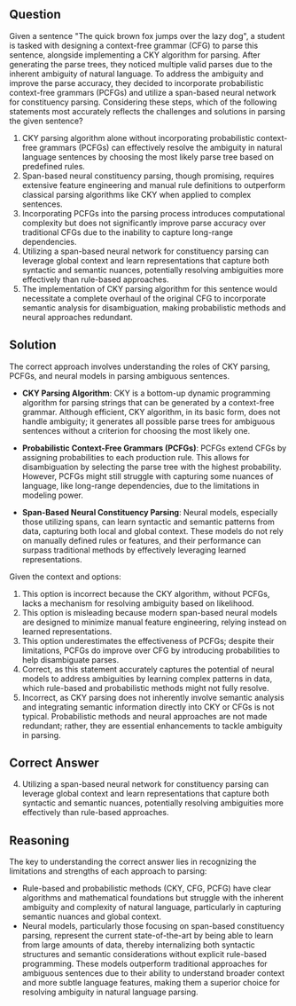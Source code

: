 ## Question
Given a sentence "The quick brown fox jumps over the lazy dog", a student is tasked with designing a context-free grammar (CFG) to parse this sentence, alongside implementing a CKY algorithm for parsing. After generating the parse trees, they noticed multiple valid parses due to the inherent ambiguity of natural language. To address the ambiguity and improve the parse accuracy, they decided to incorporate probabilistic context-free grammars (PCFGs) and utilize a span-based neural network for constituency parsing. Considering these steps, which of the following statements most accurately reflects the challenges and solutions in parsing the given sentence?

1. CKY parsing algorithm alone without incorporating probabilistic context-free grammars (PCFGs) can effectively resolve the ambiguity in natural language sentences by choosing the most likely parse tree based on predefined rules.
2. Span-based neural constituency parsing, though promising, requires extensive feature engineering and manual rule definitions to outperform classical parsing algorithms like CKY when applied to complex sentences.
3. Incorporating PCFGs into the parsing process introduces computational complexity but does not significantly improve parse accuracy over traditional CFGs due to the inability to capture long-range dependencies.
4. Utilizing a span-based neural network for constituency parsing can leverage global context and learn representations that capture both syntactic and semantic nuances, potentially resolving ambiguities more effectively than rule-based approaches.
5. The implementation of CKY parsing algorithm for this sentence would necessitate a complete overhaul of the original CFG to incorporate semantic analysis for disambiguation, making probabilistic methods and neural approaches redundant.

## Solution

The correct approach involves understanding the roles of CKY parsing, PCFGs, and neural models in parsing ambiguous sentences. 

- **CKY Parsing Algorithm**: CKY is a bottom-up dynamic programming algorithm for parsing strings that can be generated by a context-free grammar. Although efficient, CKY algorithm, in its basic form, does not handle ambiguity; it generates all possible parse trees for ambiguous sentences without a criterion for choosing the most likely one.
  
- **Probabilistic Context-Free Grammars (PCFGs)**: PCFGs extend CFGs by assigning probabilities to each production rule. This allows for disambiguation by selecting the parse tree with the highest probability. However, PCFGs might still struggle with capturing some nuances of language, like long-range dependencies, due to the limitations in modeling power.

- **Span-Based Neural Constituency Parsing**: Neural models, especially those utilizing spans, can learn syntactic and semantic patterns from data, capturing both local and global context. These models do not rely on manually defined rules or features, and their performance can surpass traditional methods by effectively leveraging learned representations.

Given the context and options:

1. This option is incorrect because the CKY algorithm, without PCFGs, lacks a mechanism for resolving ambiguity based on likelihood.
2. This option is misleading because modern span-based neural models are designed to minimize manual feature engineering, relying instead on learned representations.
3. This option underestimates the effectiveness of PCFGs; despite their limitations, PCFGs do improve over CFG by introducing probabilities to help disambiguate parses.
4. Correct, as this statement accurately captures the potential of neural models to address ambiguities by learning complex patterns in data, which rule-based and probabilistic methods might not fully resolve.
5. Incorrect, as CKY parsing does not inherently involve semantic analysis and integrating semantic information directly into CKY or CFGs is not typical. Probabilistic methods and neural approaches are not made redundant; rather, they are essential enhancements to tackle ambiguity in parsing.

## Correct Answer

4. Utilizing a span-based neural network for constituency parsing can leverage global context and learn representations that capture both syntactic and semantic nuances, potentially resolving ambiguities more effectively than rule-based approaches.

## Reasoning

The key to understanding the correct answer lies in recognizing the limitations and strengths of each approach to parsing:

- Rule-based and probabilistic methods (CKY, CFG, PCFG) have clear algorithms and mathematical foundations but struggle with the inherent ambiguity and complexity of natural language, particularly in capturing semantic nuances and global context.
- Neural models, particularly those focusing on span-based constituency parsing, represent the current state-of-the-art by being able to learn from large amounts of data, thereby internalizing both syntactic structures and semantic considerations without explicit rule-based programming. These models outperform traditional approaches for ambiguous sentences due to their ability to understand broader context and more subtle language features, making them a superior choice for resolving ambiguity in natural language parsing.
